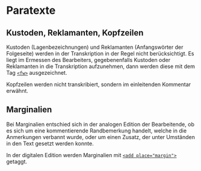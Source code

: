 # Paratexte

## Kustoden, Reklamanten, Kopfzeilen
Kustoden (Lagenbezeichnungen) und Reklamanten (Anfangswörter der Folgeseite)
werden in der Transkription in der Regel nicht berücksichtigt.
Es liegt im Ermessen des Bearbeiters, gegebenenfalls Kustoden oder Reklamanten
in die Transkription aufzunehmen, dann werden diese mit dem Tag [`<fw>`](fw.de.md)
ausgezeichnet.

Kopfzeilen werden nicht transkribiert, sondern im einleitenden Kommentar 
erwähnt.

## Marginalien

Bei Marginalien entschied sich in der analogen Edition der Bearbeitende,
ob es sich um eine kommentierende Randbemerkung handelt, welche in die 
Anmerkungen verbannt wurde, oder um einen Zusatz, der unter Umständen 
in den Text gesetzt werden konnte.

In der digitalen Edition werden Marginalien mit
[`<add place="margin">`](add.de.md) getaggt.